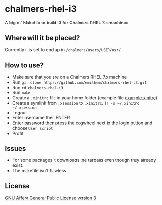 # chalmers-rhel-i3
A big ol' Makefile to build i3 for Chalmers RHEL 7.x machines

## Where will it be placed?
Currently it is set to end up in `/chalmers/users/USER/usr/`

## How to use?
* Make sure that you are on a Chalmers RHEL 7.x machine
* Run `git clone https://github.com/emilhem/chalmers-rhel-i3.git`
* Run `cd chalmers-rhel-i3`
* Run `make`
* Create a `.xinitrc` file in your home folder (example file [example.xinitrc](example.xinitrc))
* Create a symlink from `.xsession` to `.xinitrc`. `ln -s ~/.xinitrc ~/.xsession`
* Logout
* Enter username then ENTER
* Enter password then press the cogwheel next to the login button and choose `User script`
* Profit

## Issues
* For some packages it downloads the tarballs even though they already exist.
* The makefile isn't flawless

## License
[GNU Affero General Public License version 3](LICENSE)

